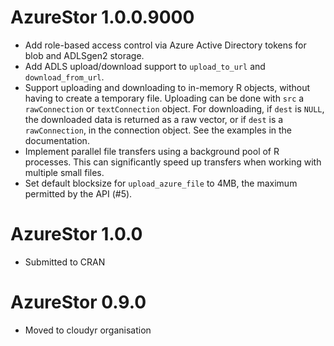 # AzureStor 1.0.0.9000

* Add role-based access control via Azure Active Directory tokens for blob and ADLSgen2 storage.
* Add ADLS upload/download support to `upload_to_url` and `download_from_url`.
* Support uploading and downloading to in-memory R objects, without having to create a temporary file. Uploading can be done with `src` a `rawConnection` or `textConnection` object. For downloading, if `dest` is `NULL`, the downloaded data is returned as a raw vector, or if `dest` is a `rawConnection`, in the connection object.  See the examples in the documentation.
* Implement parallel file transfers using a background pool of R processes. This can significantly speed up transfers when working with multiple small files.
* Set default blocksize for `upload_azure_file` to 4MB, the maximum permitted by the API (#5).

# AzureStor 1.0.0

* Submitted to CRAN

# AzureStor 0.9.0

* Moved to cloudyr organisation
